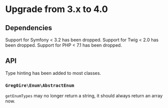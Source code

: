 # Upgrade from 3.x to 4.0

## Dependencies

Support for Symfony < 3.2 has been dropped.
Support for Twig < 2.0 has been dropped.
Support for PHP < 7.1 has been dropped.

## API

Type hinting has been added to most classes.

### `Greg0ire\Enum\AbstractEnum`

`getEnumTypes` may no longer return a string, it should always return an array
now.
